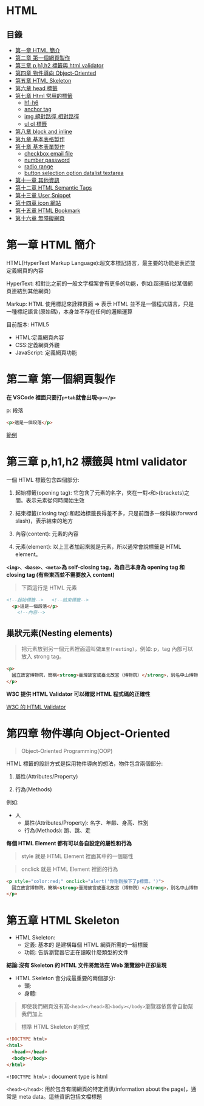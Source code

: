 # HTML

## 目錄

- [第一章 HTML 簡介](#第一章-HTML-簡介)
- [第二章 第一個網頁製作](#第二章-第一個網頁製作)
- [第三章 p,h1,h2 標籤與 html validator](#第三章-ph1h2-標籤與-html-validator)
- [第四章 物件導向 Object-Oriented](#第四章-物件導向-Object-Oriented)
- [第五章 HTML Skeleton](#第五章-HTML-Skeleton)
- [第六章 head 標籤](#第六章-head-標籤)
- [第七章 Html 常用的標籤](#第七章-Html-常用的標籤)
  - [h1-h6](#h1-h6)
  - [anchor tag](#anchor-tag)
  - [img 絕對路徑 相對路徑](#img-絕對路徑-相對路徑)
  - [ul ol 標籤](#ul-ol-標籤)
- [第八章 block and inline](#第八章-block-and-inline)
- [第九章 基本表格製作](#第九章-基本表格製作)
- [第十章 基本表單製作](#第十章-基本表單製作)
  - [checkbox email file](#checkbox-email-file)
  - [number password](#number-password)
  - [radio range](#radio-range)
  - [button selection option datalist textarea](#button-selection-option-datalist-textarea)
- [第十一章 其他資訊](#第十一章-其他資訊)
- [第十二章 HTML Semantic Tags](#第十二章-HTML-Semantic-Tags)
- [第十三章 User Snippet](#第十三章-User-Snippet)
- [第十四章 icon 網站](#第十四章-icon-網站)
- [第十五章 HTML Bookmark](#第十五章-HTML-Bookmark)
- [第十六章 無障礙網頁](#第十六章-無障礙網頁)

# 第一章 HTML 簡介

HTML(HyperText Markup Language):超文本標記語言，最主要的功能是表述並定義網頁的內容

HyperText: 相對比之前的一般文字檔案會有更多的功能，例如:超連結(從某個網頁連結到其他網頁)

Markup: HTML 使用標記來詮釋頁面 => 表示 HTML 並不是一個程式語言，只是一種標記語言(原始碼)，本身並不存在任何的邏輯運算

目前版本: HTML5

- HTML:定義網頁內容
- CSS:定義網頁外觀
- JavaScript: 定義網頁功能

# 第二章 第一個網頁製作

**在 VSCode 裡面只要打`p+tab`就會出現`<p></p>`**

p: 段落

```HTML
<p>這是一個段落</p>
```

[範例](前端/HTML/01.html)

# 第三章 p,h1,h2 標籤與 html validator

一個 HTML 標籤包含四個部分:

1. 起始標籤(opening tag): 它包含了元素的名字，夾在一對`<`和`>`(brackets)之間。表示元素從何時開始生效

2. 結束標籤(closing tag):和起始標籤長得差不多，只是前面多一條斜線(forward slash)，表示結束的地方

3. 內容(content): 元素的內容

4. 元素(element): 以上三者加起來就是元素，所以通常會說標籤是 HTML element。

**`<img>、<base>、<meta>`為 self-closing tag，為自己本身為 opening tag 和 closing tag (有些東西並不需要放入 content)**

> 下面這行是 HTML 元素

```HTML
<!--起始標籤-->   <!--結束標籤-->
  <p>這是一個段落</p>
    <!--內容-->
```

## 巢狀元素(Nesting elements)

> 把元素放到另一個元素裡面這叫做`巢套(nesting)`，例如: p，tag 內部可以放入 strong tag。

```html
<p>
  國立故宮博物院，簡稱<strong>臺灣故宮或臺北故宮（博物院）</strong>，別名中山博物院，為臺灣最具規模的博物館以及臺灣八景之一，也是古代中國藝術史與漢學研究機構。館舍位於臺北市士林區，一年可接待超過614萬人次的參訪旅客，曾位列2015年全球參觀人數第六多的藝術博物館。
</p>
```

**W3C 提供 HTML Validator 可以確認 HTML 程式碼的正確性**

[W3C 的 HTML Validator](https://validator.w3.org/)

# 第四章 物件導向 Object-Oriented

> Object-Oriented Programming(OOP)

HTML 標籤的設計方式是採用物件導向的想法，物件包含兩個部分:

1. 屬性(Attributes/Property)

2. 行為(Methods)

例如:

- 人
  - 屬性(Attributes/Property): 名字、年齡、身高、性別
  - 行為(Methods): 跑、跳、走

**每個 HTML Element 都有可以各自設定的屬性和行為**

> style 就是 HTML Element 裡面其中的一個屬性

> onclick 就是 HTML Element 裡面的行為

```html
<p style="color:red;" onclick="alert('你剛剛按下了p標籤。')">
  國立故宮博物院，簡稱<strong>臺灣故宮或臺北故宮（博物院）</strong>，別名中山博物院，為臺灣最具規模的博物館以及臺灣八景之一，也是古代中國藝術史與漢學研究機構。館舍位於臺北市士林區，一年可接待超過614萬人次的參訪旅客，曾位列2015年全球參觀人數第六多的藝術博物館。
</p>
```

# 第五章 HTML Skeleton

- HTML Skeleton:
  - 定義: 基本的 是建構每個 HTML 網頁所需的一組標籤
  - 功能: 告訴瀏覽器它正在讀取什麼類型的文件

**結論:沒有 Skeleton 的 HTML 文件將無法在 Web 瀏覽器中正卻呈現**

- HTML Skeleton 會分成最重要的兩個部分:
  - 頭: <head></head>
  - 身體:<body></body>

> 即使我們網頁沒有寫`<head></head>`和`<body></body>`瀏覽器依舊會自動幫我們加上

> 標準 HTML Skeleton 的樣式

```html
<!DOCTYPE html>
<html>
  <head></head>
  <body></body>
</html>
```

`<!DOCTYPE html>` : document type is html

`<head></head>`: 用於包含有關網頁的特定資訊(information about the page)，通常是 meta data。這些資訊包括文檔標題<title> tag(這是強制性的)、script 或 css 文件等內容。

`<body></body>`: 網頁使用者可看見的內容，定義文檔的正文

`lang屬性`: 可以設定網頁的語言，[html lang attribute](https://www.w3schools.com/tags/ref_language_codes.asp)

    > Chinese (Traditional) :`zh-Hant`

`<!---->`: HTML 的註解寫法
`<meta charset="UTF-8" />`: 要放在<head></head>標籤裡面的最上面；charset:character set 的意思，文字編碼使用`UTF-8`

`meta`:是用來定義這個網頁本身的資訊

` <meta name="viewport" content="width=device-width, initial-scale=1.0" />` : viewport=>視窗，內容:設備寬度，網頁初始放大程度:原始大小，不放大也不縮小

    - 用 chorme 按 F12 可以看出`initial-scale=1.0"`的效果

```html
<!DOCTYPE html>
<html>
  <head>
    <title>我第一個製作的網頁</title>
  </head>
  <body>
    <h1>國立故宮博物院</h1>
    <h2>簡介：</h2>
    <p>
      國立故宮博物院，簡稱<strong>臺灣故宮</strong>或臺北故宮（博物院），別名中山博物院，為臺灣最具規模的博物館以及臺灣八景之一，也是古代中國藝術史與漢學研究機構。館舍位於臺北市士林區，一年可接待超過614萬人次的參訪旅客，曾位列2015年全球參觀人數第六多的藝術博物館。
      國立故宮博物院是隸屬於中華民國行政院的中央二級機關，故宮院長為特任官，視同部會首長。它的前身是成立於京兆地方（今北京）紫禁城外廷的古物陳列所，1925年10月10日在紫禁城內廷另外組織了故宮博物院，後來因為抗日戰爭爆發輾轉遷移至南京市和四川省等地，古物陳列所於第二次世界大戰後裁撤併入國立中央博物院籌備處。隨後第二次國共內戰衝突導致時局再陷動盪，包括國立北平故宮博物院在內的6個機構於是在1948年11月10日決定遷往臺灣，幾經改組易名，最終由國立北平故宮博物院和國立中央博物院籌備處合併為國立故宮博物院，1965年11月12日在臺北現址復院開幕。此後，博物館致力打造成為文化創意產業加值應用的虛擬博物館，館舍也歷經多次整修擴建。
    </p>
    <h2>故宮文物：</h2>
    <p>
      國立故宮博物院典藏為數近70萬件文物與藝術作品，大部分是原先國立北平故宮博物院、國立中央博物院籌備處和國立北平圖書館等機構所藏來自紫禁城、盛京行宮、避暑山莊、頤和園、靜宜園和國子監等處皇家舊藏；另有部分是編列預算購置，接收自第二次世界大戰結束日本歸還部分文物，以及透過各界捐贈和徵集而來。藏品時間跨度涵蓋新石器時代至今長達8,000年，各類藏品分別交由器物處、書畫文獻處和南院處等3個策展部門管理，當中以長篇銘文的青銅器、古代早期的名家書畫、善本古籍和官窯瓷器等蒐藏最具影響力。展廳內是按照文物類別以編年方式系統性地陳設7,000件展品，器物類展件相隔半年至2年輪換一次，書畫和圖書文獻類展件為每3個月定期更換。
      院區： 北部院區、南部院區
      故宮三寶：故宮三寶一般是指臺北國立故宮博物院蒐藏的范寬〈谿山行旅圖〉、郭熙〈早春圖〉和李唐〈萬壑松風圖〉等三幅北宋巨碑式水墨畫。近年亦有將〈翠玉白菜〉、〈肉形石〉和〈毛公鼎〉合稱之說法。
    </p>
  </body>
</html>
```

**在 vscode 裡面，只要打`!`就可以跳出 HTML Skeleton**

```html
<!DOCTYPE html>
<!--lang屬性可以設定網頁的語言-->
<html lang="en">
  <head>
    <meta charset="UTF-8" />
    <meta name="viewport" content="width=device-width, initial-scale=1.0" />
    <title>Document</title>
  </head>
  <body>
    <h1>國立故宮博物院</h1>
    <h2>簡介：</h2>
    <p>
      國立故宮博物院，簡稱<strong>臺灣故宮</strong>或臺北故宮（博物院），別名中山博物院，為臺灣最具規模的博物館以及臺灣八景之一，也是古代中國藝術史與漢學研究機構。館舍位於臺北市士林區，一年可接待超過614萬人次的參訪旅客，曾位列2015年全球參觀人數第六多的藝術博物館。
      國立故宮博物院是隸屬於中華民國行政院的中央二級機關，故宮院長為特任官，視同部會首長。它的前身是成立於京兆地方（今北京）紫禁城外廷的古物陳列所，1925年10月10日在紫禁城內廷另外組織了故宮博物院，後來因為抗日戰爭爆發輾轉遷移至南京市和四川省等地，古物陳列所於第二次世界大戰後裁撤併入國立中央博物院籌備處。隨後第二次國共內戰衝突導致時局再陷動盪，包括國立北平故宮博物院在內的6個機構於是在1948年11月10日決定遷往臺灣，幾經改組易名，最終由國立北平故宮博物院和國立中央博物院籌備處合併為國立故宮博物院，1965年11月12日在臺北現址復院開幕。此後，博物館致力打造成為文化創意產業加值應用的虛擬博物館，館舍也歷經多次整修擴建。
    </p>
  </body>
</html>
```

# 第六章 head 標籤

[head 標籤說明](https:/htmlhead.dev)

` <meta name="description" content="這是一個簡單介紹故宮博物院的網站" />`: 加這行有助於 SEO，幫助人們更容易找到這個網站；搜尋引擎下面的文字介紹也會來自這裡的`content`
`<meta name="robots" content="index,follow" />`:讓搜尋引擎能較容易找到網頁
`<meta name="googlebot" content="index,follow" />`:讓 GOOGLE 的搜尋引擎能更容易地找到你的網頁
`<meta name="author" content="Jaon Hu" />`:可以設定網頁的作者是誰

# 第七章 Html 常用的標籤

### h1-h6

- `<h1>`到`<h6>`標籤用於定義 HTML 標題。`<h1>`是最重要的~`<h6>`是最不重要的
- HTML 裡面沒有`<h7>`標籤

**注意:每頁只使用一個`<h1>`，這應該代表整個頁面的主頁標題/主題**

**特別注意:`<h1>`~`<h6>`的標籤並不是拿來調整文字大小，文字大小應該使用 css 做修改，HTML 標籤的任務是定義整個網頁架構，因此並須正確的使用 HTML 標籤，才可以讓網頁做到 SEO(Search Engine Optimization)**

### anchor tag

- `<p>`標籤定義了一個段落。瀏覽器會自動在每個`<p>`元素之前和之後添加一行空行
- `<a>`標籤(anchor tag):用於網頁的超連結，用於在連結其他網頁或同一網頁的某些部份

  - 屬性:

  1. `href`(hypertext reference)=>`<a href=""></a>`，他用於提供 absolute linking 或 relative linking 作為其'href'的值
  2. `target`: 用來決定新頁面是否會開啟新的瀏覽器分頁
     - `_self`(預設): 顯示的地方為目前的網頁
     - `_blank`: 會開啟新的分頁顯示
     - `_blank`: 會開啟新的分頁顯示

  - 也可以用`<base>`標籤來定義所有`<a>`標籤的 target

  ```html
  <head>
    <base target="_blank" />
    <!--讓預設變target="_blank"-->
  </head>
  ```

```html
<!-- 相對連結 -->
<a href="https://www.npm.gov.tw/" target="_self">故宮網站連結</a>
<a href="https://www.npm.gov.tw/" target="_blank">故宮網站連結</a>
<!-- 相對連結 -->
<a href="./html.md">html說明文件</a>
```

### img 絕對路徑 相對路徑

- `<img>`標籤用於 HTML 頁面中嵌入圖像，`src`(source)是圖片來源，`alt`(alternative)是圖片無法顯示時使用的替代文字

- `<img>、<base>、<meta>`為 self-closing tag，為自己本身為 opening tag 和 closing tag (有些東西並不需要放入 content)

  1.絕對路徑(absolute linking/path):使用完整的 URL 當作連結對象，如果要連結不在伺服器內的資源時就要使用絕對路徑

  2.相對路徑(relative linking/path):可以連結到相對目前文件所在位置的檔案

        - `.`:代表目前HTML文件所在資料夾位置
        - `..`:代表上層資料夾位置
        - `/`:可以從根目錄向下連結

**注意:文件與檔案名稱不建議中間留空白，不然路徑很容易抓不到!!**

```html
<!-- 鄉對路徑 -->
<img
  width="600"
  height="300"
  src="./範例/故宮範例/img/故宮圖片1.jpeg"
  alt="無法顯示"
/>
<!-- 絕對路徑 -->
<img
  width="600"
  height="300"
  src="https://upload.wikimedia.org/wikipedia/commons/b/b4/NationalPalace_MuseumFrontView.jpg"
  alt="無法顯示"
/>
```

### ul ol 標籤

- `<ul>`:代表 unordered list，沒有順序性的列表
- `<ol>`:代表 ordered list，有順序性的列表
- `<li>`:`<ul>`和`<ol>`裡面的東西，有幾個東西就要放幾個`<li>`

```html
<h2>故宮院區</h2>
<ul>
  <li>北部院區</li>
  <li>南部院區</li>
</ul>
```

```html
<h2>故宮三寶</h2>
<ol>
  <li>范寬〈谿山行旅圖〉</li>
  <li>郭熙〈早春圖〉</li>
  <li>李唐〈萬壑松風圖〉</li>
</ol>
```

**[<ol>是可以設定改變排序樣式的屬性](https://developer.mozilla.org/en-US/docs/Web/HTML/Element/ol)**

```html
<h2>故宮三寶</h2>
<ol type="i">
  <li>范寬〈谿山行旅圖〉</li>
  <li>郭熙〈早春圖〉</li>
  <li>李唐〈萬壑松風圖〉</li>
</ol>
```

**[<ul>是可以設定改變排序樣式的屬性](https://developer.mozilla.org/en-US/docs/Web/HTML/Element/ul)**

- type:
  - circle
  - disc
  - square

**預設是:disc**

**注意:這些屬性都可以用 css 來設計，建議用 css 來做**

```html
<h2>故宮三寶</h2>
<ul type="disc">
  <li>范寬〈谿山行旅圖〉</li>
  <li>郭熙〈早春圖〉</li>
  <li>李唐〈萬壑松風圖〉</li>
</ul>
```

**也可以使用巢狀元素(Nesting elements)的形式**

```html
<h2>故宮三寶</h2>
<ol>
  <li>范寬〈谿山行旅圖〉</li>
  <li>郭熙〈早春圖〉</li>
  <li>李唐〈萬壑松風圖〉</li>
  <li>
    另外三寶
    <ol>
      <li>〈翠玉白菜〉</li>
      <li>〈肉形石〉</li>
      <li>〈毛公鼎〉</li>
    </ol>
  </li>
</ol>
```

```html
<h2>故宮三寶</h2>
<ol>
  <li>范寬〈谿山行旅圖〉</li>
  <li>郭熙〈早春圖〉</li>
  <li>李唐〈萬壑松風圖〉</li>
  <li>
    另外三寶
    <ul>
      <li>〈翠玉白菜〉</li>
      <li>〈肉形石〉</li>
      <li>〈毛公鼎〉</li>
    </ul>
  </li>
</ol>
```

# 第八章 block and inline

**在 HTML 中有兩種重要元素的類別:**

- block elements(區塊級元素):

  - 定義: 在頁面中組成一個可見區塊，會單獨佔據一行，前後內容都將以一個換行分隔
  - 作用: 傾向作為於頁面上的結構化元素(structural elements)

    - 段落: `<p>`
    - 列表: `<ul>`、`<ol>`
    - 導航選單(navigation menus)
    - 頁尾(footers)
    - `<body>`
    - `<div>`

  - 注意: block element 不會巢套在 inline elements 中，但有可能會巢套其他 block element 中。例如:<div>(division)，但 inline elements 可以巢套在 block element 之中。

- inline-block: 留到 css box model 再解釋

- inline elements:
  - 定義: 放在 block elements 之中的內容，這些元素只由文件內容的一小部分組成，而非由完整的段落或群組式內容組成
  - 用法呈現: 當好幾個 inline elements 放一起，會以並排的方式呈現
    - `<a>`
    - `<span>`

# 第九章 基本表格製作

**製作表格必須使用以下這幾種標籤:**

- `<table>` : 定義了整個表格
- `<tr>`(table row) : 用於建構每一行
- `<th>`(table head) : 定義 HTML 表格中的標題單元格
- `<td>`(table data): 定義實際數據

**注意:`<td>`和`<th>`並不會重複使用**

**製作表格常用屬性:**

- `colspan`: 定義表格單元格應跨越的列數
- `rowspan`: 定義表格單元格應跨越的行數

```html
<table>
  <tr>
    <th colspan="3">國立故宮博物院</th>
  </tr>
  <tr>
    <th>所屬部門</th>
    <th>員額</th>
    <th>授權法源</th>
  </tr>

  <tr>
    <td>行政院</td>
    <td>502人(2020年)</td>
    <td><<行政院組織法>> <<國立故宮博物院組織法>></td>
  </tr>
</table>
```

**選擇性使用的標籤:(語意上的標籤對外觀沒有任何影響)**

- `<thead>`: 定義表格的表頭部分，通常包含標題列（header row），用於描述表格的每一列的含義。

```html
<table>
  <thead>
    <tr>
      <th>Name</th>
      <th>Age</th>
      <th>City</th>
    </tr>
  </thead>
</table>
```

- `<tbody>`: 定義表格的主要內容部分（body），通常用於存放多行數據

```html
<table>
  <thead>
    <tr>
      <th>Name</th>
      <th>Age</th>
      <th>City</th>
    </tr>
  </thead>
  <tbody>
    <tr>
      <td>John</td>
      <td>25</td>
      <td>New York</td>
    </tr>
    <tr>
      <td>Jane</td>
      <td>30</td>
      <td>San Francisco</td>
    </tr>
  </tbody>
</table>
```

- `<tfoot>`:定義表格的表尾部分，通常用於顯示總結或附加資訊。

```html
<table>
  <thead>
    <tr>
      <th>Name</th>
      <th>Age</th>
      <th>City</th>
    </tr>
  </thead>
  <tbody>
    <tr>
      <td>John</td>
      <td>25</td>
      <td>New York</td>
    </tr>
    <tr>
      <td>Jane</td>
      <td>30</td>
      <td>San Francisco</td>
    </tr>
  </tbody>
  <tfoot>
    <tr>
      <td colspan="3">Total: 2 entries</td>
    </tr>
  </tfoot>
</table>
```

# 第十章 基本表單製作

**表單目的和作用: 前端 HTML 表單內的資料會被傳到後端伺服器，而伺服器會把收到的資料存放到資料庫，再回傳一個回應給客戶端**

**`<From>`標籤的屬性:**

- action: 定義了在 HTML 文檔中提交表單時將表單數據發送到何處
- method: 告訴瀏覽器如何將表單數據發送到伺服器(沒有做預設的值會是 GET)
  - GET:
    - 方法:from data 會被附加到 action 指定的 URL，並且用`?`分隔數據。
    - 用途: 通常用來向伺服器發送非隱密資料，或向伺服器請求資料
  - POST:
    - 方法: 會把資料隱藏起來，不會出現在 URL 裡面，必須在 DevTools 才能看見資料
    - 用途: 通常用來向伺服器寄出隱密資料(例如密碼)，或用來向伺服器送出需要被儲存或處理的資料

**注意:在`<from>`標籤內的所有內容，有設定 name 屬性的資料才會被送到後端伺服器**

> 可從網址查看

**常見`<input>`標籤屬性:**

- type:
  - text
  - checkbox
  - email
  - file
  - number
  - password
  - radio
  - range
- checked
- max
- min
- maxlength
- minlength
- placeholder
- required
- value

**<button>標籤若放在<from>標籤內，則預設的 type 是 submit**

**跟<input>常用的搭配為<label>，<label>有一個屬性叫`for`，若這屬性和<input>裡的`id`屬性名稱相同的話，就可以再點 label 時<input>同時被聚焦**

```html
<label for="name">name</label> <input id="name" type="text" name="name" />
```

[input 說明文件](https://developer.mozilla.org/en-US/docs/Web/HTML/Element/input)

### checkbox email file

1. checkbox:

- checkbox 的 label 標籤大多會放在 input 的後面，label 的 for 和 id 名稱要一樣,這樣在點 label 的文字時才會憶起跟著打勾
- 要記得在 input 標籤裡面增加 name 的屬性，submit 才會把資料給後端
- 如果沒有特別設定 input 裡面的 value 屬性的話，打勾預設為 on，沒有打勾就不會送東西給後端
- input 裡面直接加屬性 checked 預設就會是打勾的
- type 為 text，value 是使用者所決定，但 checkbox 的 value 是由前端工程師所決定

```html
<input
  type="checkbox"
  id="newspaper"
  name="newspaper"
  value="subscribe"
  checked
/>
<label for="newspaper">order newspaper?</label>
```

**小題外話: 行為經濟學:有關器官捐贈問題，可以預設打勾，不要再把勾勾拿掉**

2. email:

- email 外表跟 type 設定 text 沒什麼不同，差別只差在他會檢查格式是否符合 email，若不符合是不會讓使用者提交表單，他會跑一個警告告訴使用者請填入 email 格式

- input 有個屬性叫 required，意思是強制讓使用者輸入這格欄位，若沒填入欄位是不可以提交表單

```html
<input
 <label for="email">email</label>
<input type="email" name="email" id="email" required />
```

3. file:

- 可以讓使用者上傳文件到後端

```html
<input type="file">請上傳檔案</input>
```

### number password

4. number:

- 只能輸入數字，並且有上下箭頭可以選

- 如果想讓使用者預設有值，可以在後面加上 value 這個屬性，並且賦予它值

- 年齡有特別的屬性: min(最小值)和 max(最大值)

- step 屬性:

  - 可以設定按上下一次跳多少數字間隔，但只有整數，如果不寫預設值為 1
  - 若 step 設定為整數就只能填整數，若設定為小數點可以填包含小數點的值

```html
<label for="age">age:</label>
<input
  type="number"
  name="age"
  id="age"
  min="0"
  max="125"
  step="2"
  step="0.1"
/>
```

5. password:

- 輸入的東西會成為 `*` ，不會直接被看到
- minlength: 限制最短長度
- maxlength: 限制最長長度
- placeholder: 在沒有填值的情況下預設會出現的東西

```html
<label for="password">password</label>
<input type="password" id="password" name="password" minlength="6" />

<input type="checkbox" id="showPassword" />
<label for="showPassword">show password</label>

<script>
  let showPassword = document.queryselector("#showPassword");
  let password = document.queryselector("#password");
  showPassword.addElementListener("click", () => {
    if (password.type === "text") {
      password.type = "password";
    } else {
      password.type = "text";
    }
  });
</script>
```

**min 和 max 是給數字使用 minlength 和 maxlength 是給輸入文字(text、password)使用**

### radio range

6. range

- 設定屬性 type 為 range 和 type 為 number 其實是一樣的，只不過一個是輸入，一個是用拖拉決定值
- 可以在 input 的前後面加數字，可以設定範圍

```html
<label for="height">height:</label> 0<input
  type="range"
  name="height"
  id="height"
  min="0"
  max="250"
  step="50"
/>250
```

7. radio

- 與 checkbox 不一樣的點在於 在一個選項集合裡面 checkbox 可以多選，但 radio 是單選
- 由 name 來控制是否是一個 set，屬性 name 名稱一樣代表是一組 set
- checked 一樣可以預設勾選的選項
- 若要強制填寫要在相同 name 的 其中一個 input tag 裡面加上 required

```html
<input type="radio" id="male" value="male" name="gender" />
<label for="male">male</label>
<input type="radio" id="female" value="female" name="gender" required />
<label for="female">female</label>
<input type="radio" id="other" value="other" name="gender" />
<label for="other">other</label>
```

# button selection option datalist textarea

**其他的標籤:**

1. button:

- 如果放在 form 標籤裡面，預設的值會是 submit
- 有三種不同的 type
  - submit: 如果放在表單裡面，點擊時就會把表單的資料給交出去給後端
  - reset: 所有的值都會被重新設定
  - button: 預設的 type，前提是不要放在 form 裡面

2. selection: 下拉是選單，裡面會包含 option tag

3. option: 為下拉式選單的選項，value 屬性為會送給後端的值，content 內容則是顯示給使用者的文字

- 若要清除預設，可以加一個空白的 option，為了避免傳空白的值記得在 select 標籤裡面新增 required 屬性

```html
<label for="gender">gender</label>
<select name="gender" id="gender" required>
  <option></option>
  <option value="male">male</option>
  <option value="female">female</option>
  <option value="other">other</option>
</select>
```

4. datalist

- 可以幫 input tag 完成自動填入的功能

- 方法: input tag 的屬性 list 值要填上跟 datalist tag id 一樣的名稱，這樣在 input 輸入有相似的字，就會自動跑出選項

- datalist 裡的選項也是使用 option 去包裹，用法和 select 裡的 option 一樣

```html
<label for="area">City</label>
<input list="area_list" type="text" id="area" name="area" />
<datalist id="area_list">
  <option value="Taipei">Taipei City</option>
  <option value="New Taipei">New Taipei City</option>
  <option value="Taoyuan">Taoyuan City</option>
  <option value="Taichung">Taichung City</option>
  <option value="Tainan">Tainan City</option>
  <option value="Kaohsiung">Kaohsiung City</option>
</datalist>
```

5. textarea

- 可以讓使用者自動拖拉設定大小的輸入框
- 有兩個屬性可以設定大小
  1. cols: 行的數量
  2. rows: 列的數量

```html
<label for="suggestion"></label>
<textarea
  name="suggestion"
  cols="30"
  rows="10"
  id="suggestion"
  placeholder="Write some suggestion"
></textarea>
```

# 第十一章 其他資訊

1. HTML 中的註解以`<!--`開頭並以`-->`結尾

- 功用:
  - 過一個月或一年以後回來看自己的程式碼看得懂
  - 跟別人一起工作的時候，讓別人看得懂

2. `<br>` 標籤: 插入一個換行符號。

- 使用時機: 想換行但不想要開始一個新`<p>` 標籤的時候，例如:寫詩或寫住址

```html
<p>
  Shall I compare thee to a summer’s day?<br />
  Thou art more lovely and more temperate:<br />
  Rough winds do shake the darling buds of May,<br />
  And summer’s lease hath all too short a date:<br />
  Sometime too hot the eye of heaven shines,<br />
  And often is his gold complexion dimm’d; <br />
  And every fair from fair sometime declines, <br />
  By chance, or nature’s changing course untrimm’d; <br />
  But thy eternal summer shall not fade, <br />
  Nor lose possession of that fair thou ow’st, <br />
  Nor shall death brag thou wander’st in his shade, <br />
  When in eternal lines to time thou grow’st: <br />
  So long as men can breathe, or eyes can see, <br />
  So long lives this, and this gives life to thee.<br />
</p>
```

3. `<hr>`(horizontal rule) 標籤: 水平規則，段落之間的主題中斷

- 例如: 故事中場景變化，或章節內的主題轉移

4. HTML entity: 可以使用與號(&)開頭並以分號(;)結尾
   [HTML entity](https://www.htmlsymbols.xyz/)

5. index.html 是伺服器在目錄中查找的默認文件，打 domain name 連過來就會先找 index.html

6. self-closing tag 和所有其他標籤之間的重要區別是自閉合標籤，代表 void element。img 和 br 等 void element 不能包含任何 content。所有其他標籤可能(但不是必須)包含 content。

7. Favicon 是 favorites icon 的縮寫，瀏覽器可以將 favicon 顯示於瀏覽器的網址列中，也可置於書籤列表的網站名前，通常來說 icon 的名稱會設定為 favicon.ico

```html
<link rel="icon" href="./故宮範例/img/favicon.ico" />
```

# 第十二章 HTML Semantic Tags

> Sematics(語意)是指一段 code 的含意，例如"這個 HTML 元素有什麼目的或作用"，而不是"它看起來像什麼?"
> 傳統上來說，我們會在網頁大量使用`<div>`來表示不同的區塊，但`<div>`本身不代表任何含意。從 HTML5 開始新增了`<article>`,`<aside>`,`<details>`,`<figcaption>`,`<figure>`,`<footer>`,`<header>`,`<main>`,`<mark>`,`<nav>`,`<section>`,`<summary>`,`<time>`這些 semantic tags。
> Semantic elements = elements with a meaning

> 正確的使用這些 semantic tags 可以告訴網頁瀏覽器與開發者每個標籤的作用與功能。

**這些東西跟`<div>`並沒有實質性的差別，只是讓寫程式的人更加知道這是什麼東西**

- `<nav>`:製作導覽列
- `<main>`:網站主要內容
- `<header>`:網站標題
- `<footer>`: 頁尾

```html
<header>
  <nav></nav>
</header>
<main></main>
<footer></footer>
```

[其餘東西請參考 w3s](https://www.w3schools.com/html/html5_semantic_elements.asp)

# 第十三章 User Snippet

> 文字編輯器，包含 vscode,atom,sunlime text 等等都有提供 user snippet 的功能。User snippet 是指，每個程式語言都可以設定使用者可客製化的程式碼片段。程式碼片段可被重複使用，使程式開發效率可以提升。

> 每個 user snippet 可以設定名稱、程式碼主體、描述以及 trigger。

    - Trigger: 我們需要打什麼才能觸發 snippet 選項。名稱與描述則是可以隨意填寫。
    - 例如: `!`: 出現 HTML Skeleton

> [snippet generator](https://snippet-generator.app/?description=&tabtrigger=&snippet=&mode=vscode)

    - Description: 對 snippet 的描述
    - trigger: 輸入什麼來引發
    - snippet: 輸入引發的正文

> 範例(製作自己的 snippet):

![snippet](../../img/html/snippet.png)
![snippet](../../img/html/02.png)
![snippet](../../img/html/03.png)
![snippet](../../img/html/04.png)

# 第十四章 icon 網站

- [Font Awesome](https://fontawesome.com/) （需註冊下載）

  - 提供 SVG 與 Web 字體格式的圖示
  - 適用於 HTML、CSS 和 JavaScript
  - 內建於許多前端框架，例如 Bootstrap

- [Google Material Icons](https://fonts.google.com/icons)

  - Google Material Design 的官方圖示庫
  - 適用於 Android、Web 和 iOS
  - 提供 SVG、PNG 和 Web 字體

- [Heroicons](https://heroicons.com/)

  - Tailwind CSS 官方提供的免費圖示
  - 適合搭配 Vue.js、React、Tailwind

- [Remix Icon](https://remixicon.com/)

  - 免費且精緻的 2D 圖示庫
  - 提供 SVG 和 Web 字體格式
  - 適用於網頁與移動端設計

- [Bootstrap Icons](https://icons.getbootstrap.com/)

  - Bootstrap 官方圖示庫
  - 適合 Bootstrap 開發的專案

- [Feather Icons](https://feathericons.com/)

  - 極簡風格的 SVG 圖示庫
  - 適合搭配 Vue.js、React 等前端框架

- [Flaticon](https://www.flaticon.com/)（部分免費）

  - 提供大量 PNG、SVG 圖示
  - 部分圖示需標註來源

- [Iconfinder](https://www.iconfinder.com/)（部分免費）

  - 提供多種風格的圖示
  - 部分資源可免費使用，但需標註出處

- [Icons8](https://icons8.com/)（部分免費）

  - 提供 PNG、SVG、WebP、Base64 圖示
  - 需註冊才能下載部分免費圖示

- [The Noun Project](https://thenounproject.com/icons/)（部分免費）

  - 提供創意性強的圖示，適合 UI/UX 設計

- [undraw](https://undraw.co/illustrations)

  - 主要提供的是插畫（Illustrations），但它的風格簡潔、可調整顏色，對 UI/UX 設計非常友好，所以如果你是要找大尺寸、向量化的圖像來搭配網站或應用程式，Undraw 會是很好的選擇。

# 第十五章 HTML Bookmark

**目錄功能，點擊此文字後會自動跳轉到那部分**

- 舉例

  - [wikipedia](https://www.wikipedia.org/)

- 範例:

```html
<h2>Table of contents</h2>
<div class="book-mark">
  <a href="#first-paragrap">First paragraph</a>
  <a href="#second-paragrap">Second paragraph</a>
  <a href="#third-paragrap">Third paragraph</a>
  <a href="#fourth-paragrap">Fourth paragraph</a>
  <a href="#fifth-paragrap">Fifth paragraph</a>
</div>

<h1 id="first-paragrap">First paragraph</h1>
<p>
  Lorem ipsum dolor, sit amet consectetur adipisicing elit. Impedit eos nisi ea,
  vero mollitia perferendis iste pariatur, magnam rem, delectus vitae itaque
  minus quod non nesciunt molestias? Maxime sint, blanditiis adipisci incidunt
  nam dicta ullam officia eius consequatur consequuntur, inventore ab ad quaerat
  alias saepe corrupti ratione suscipit harum quam tenetur facere odio? Sapiente
  aliquam maiores, perspiciatis excepturi repellat nulla nesciunt in est ad
  recusandae maxime, voluptas sequi inventore, explicabo rem asperiores culpa
  aliquid quae! Nobis labore sequi rem velit accusamus magni. Molestias
  inventore libero maiores voluptatem autem fugit et amet fugiat non.
  Repellendus architecto voluptatum sunt commodi, velit enim distinctio
  asperiores optio, quam quae error ipsa porro nulla dolor est veniam excepturi
  quos modi, vitae consectetur doloremque dicta blanditiis ullam. Dolor nisi
  perspiciatis perferendis ad repellendus sequi illo rem totam quo suscipit,
  illum ratione officia, natus consectetur alias error iure dolorem qui
  cupiditate quasi! Minus at eius, exercitationem rerum nihil vero recusandae
  perspiciatis esse dolorem omnis doloremque! Laborum architecto vitae non magni
  impedit laudantium laboriosam quod, doloribus blanditiis suscipit natus quia
  ea consequatur facere explicabo qui in sequi? Placeat consequuntur aspernatur
  laborum unde accusamus praesentium, quisquam quam. Illo magni assumenda
  officiis voluptatum voluptate, provident iste fugit aperiam voluptates
  expedita.
</p>
<h1 id="second-paragrap">Second paragraph</h1>
<p>
  Lorem ipsum dolor, sit amet consectetur adipisicing elit. Impedit eos nisi ea,
  vero mollitia perferendis iste pariatur, magnam rem, delectus vitae itaque
  minus quod non nesciunt molestias? Maxime sint, blanditiis adipisci incidunt
  nam dicta ullam officia eius consequatur consequuntur, inventore ab ad quaerat
  alias saepe corrupti ratione suscipit harum quam tenetur facere odio? Sapiente
  aliquam maiores, perspiciatis excepturi repellat nulla nesciunt in est ad
  recusandae maxime, voluptas sequi inventore, explicabo rem asperiores culpa
  aliquid quae! Nobis labore sequi rem velit accusamus magni. Molestias
  inventore libero maiores voluptatem autem fugit et amet fugiat non.
  Repellendus architecto voluptatum sunt commodi, velit enim distinctio
  asperiores optio, quam quae error ipsa porro nulla dolor est veniam excepturi
  quos modi, vitae consectetur doloremque dicta blanditiis ullam. Dolor nisi
  perspiciatis perferendis ad repellendus sequi illo rem totam quo suscipit,
  illum ratione officia, natus consectetur alias error iure dolorem qui
  cupiditate quasi! Minus at eius, exercitationem rerum nihil vero recusandae
  perspiciatis esse dolorem omnis doloremque! Laborum architecto vitae non magni
  impedit laudantium laboriosam quod, doloribus blanditiis suscipit natus quia
  ea consequatur facere explicabo qui in sequi? Placeat consequuntur aspernatur
  laborum unde accusamus praesentium, quisquam quam. Illo magni assumenda
  officiis voluptatum voluptate, provident iste fugit aperiam voluptates
  expedita.
</p>
<h1 id="third-paragrap">Third paragraph</h1>
<p>
  Lorem ipsum dolor, sit amet consectetur adipisicing elit. Impedit eos nisi ea,
  vero mollitia perferendis iste pariatur, magnam rem, delectus vitae itaque
  minus quod non nesciunt molestias? Maxime sint, blanditiis adipisci incidunt
  nam dicta ullam officia eius consequatur consequuntur, inventore ab ad quaerat
  alias saepe corrupti ratione suscipit harum quam tenetur facere odio? Sapiente
  aliquam maiores, perspiciatis excepturi repellat nulla nesciunt in est ad
  recusandae maxime, voluptas sequi inventore, explicabo rem asperiores culpa
  aliquid quae! Nobis labore sequi rem velit accusamus magni. Molestias
  inventore libero maiores voluptatem autem fugit et amet fugiat non.
  Repellendus architecto voluptatum sunt commodi, velit enim distinctio
  asperiores optio, quam quae error ipsa porro nulla dolor est veniam excepturi
  quos modi, vitae consectetur doloremque dicta blanditiis ullam. Dolor nisi
  perspiciatis perferendis ad repellendus sequi illo rem totam quo suscipit,
  illum ratione officia, natus consectetur alias error iure dolorem qui
  cupiditate quasi! Minus at eius, exercitationem rerum nihil vero recusandae
  perspiciatis esse dolorem omnis doloremque! Laborum architecto vitae non magni
  impedit laudantium laboriosam quod, doloribus blanditiis suscipit natus quia
  ea consequatur facere explicabo qui in sequi? Placeat consequuntur aspernatur
  laborum unde accusamus praesentium, quisquam quam. Illo magni assumenda
  officiis voluptatum voluptate, provident iste fugit aperiam voluptates
  expedita.
</p>
<h1 id="fourth-paragrap">Fourth paragraph</h1>
<p>
  Lorem ipsum dolor, sit amet consectetur adipisicing elit. Impedit eos nisi ea,
  vero mollitia perferendis iste pariatur, magnam rem, delectus vitae itaque
  minus quod non nesciunt molestias? Maxime sint, blanditiis adipisci incidunt
  nam dicta ullam officia eius consequatur consequuntur, inventore ab ad quaerat
  alias saepe corrupti ratione suscipit harum quam tenetur facere odio? Sapiente
  aliquam maiores, perspiciatis excepturi repellat nulla nesciunt in est ad
  recusandae maxime, voluptas sequi inventore, explicabo rem asperiores culpa
  aliquid quae! Nobis labore sequi rem velit accusamus magni. Molestias
  inventore libero maiores voluptatem autem fugit et amet fugiat non.
  Repellendus architecto voluptatum sunt commodi, velit enim distinctio
  asperiores optio, quam quae error ipsa porro nulla dolor est veniam excepturi
  quos modi, vitae consectetur doloremque dicta blanditiis ullam. Dolor nisi
  perspiciatis perferendis ad repellendus sequi illo rem totam quo suscipit,
  illum ratione officia, natus consectetur alias error iure dolorem qui
  cupiditate quasi! Minus at eius, exercitationem rerum nihil vero recusandae
  perspiciatis esse dolorem omnis doloremque! Laborum architecto vitae non magni
  impedit laudantium laboriosam quod, doloribus blanditiis suscipit natus quia
  ea consequatur facere explicabo qui in sequi? Placeat consequuntur aspernatur
  laborum unde accusamus praesentium, quisquam quam. Illo magni assumenda
  officiis voluptatum voluptate, provident iste fugit aperiam voluptates
  expedita.
</p>
<h1 id="fifth-paragrap">Fifth paragraph</h1>
<p>
  Lorem ipsum dolor, sit amet consectetur adipisicing elit. Impedit eos nisi ea,
  vero mollitia perferendis iste pariatur, magnam rem, delectus vitae itaque
  minus quod non nesciunt molestias? Maxime sint, blanditiis adipisci incidunt
  nam dicta ullam officia eius consequatur consequuntur, inventore ab ad quaerat
  alias saepe corrupti ratione suscipit harum quam tenetur facere odio? Sapiente
  aliquam maiores, perspiciatis excepturi repellat nulla nesciunt in est ad
  recusandae maxime, voluptas sequi inventore, explicabo rem asperiores culpa
  aliquid quae! Nobis labore sequi rem velit accusamus magni. Molestias
  inventore libero maiores voluptatem autem fugit et amet fugiat non.
  Repellendus architecto voluptatum sunt commodi, velit enim distinctio
  asperiores optio, quam quae error ipsa porro nulla dolor est veniam excepturi
  quos modi, vitae consectetur doloremque dicta blanditiis ullam. Dolor nisi
  perspiciatis perferendis ad repellendus sequi illo rem totam quo suscipit,
  illum ratione officia, natus consectetur alias error iure dolorem qui
  cupiditate quasi! Minus at eius, exercitationem rerum nihil vero recusandae
  perspiciatis esse dolorem omnis doloremque! Laborum architecto vitae non magni
  impedit laudantium laboriosam quod, doloribus blanditiis suscipit natus quia
  ea consequatur facere explicabo qui in sequi? Placeat consequuntur aspernatur
  laborum unde accusamus praesentium, quisquam quam. Illo magni assumenda
  officiis voluptatum voluptate, provident iste fugit aperiam voluptates
  expedita.
</p>
```

- 可讓目錄跳轉更加滑順

```css
html {
  scroll-behavior: smooth;
}
```

[完整範例](https://codepen.io/JoanHu/pen/XJWdBpq)

# 第十六章 無障礙網頁

> Web 開發中的 Accessibility(通常縮寫為 A11y)意味著讓盡可能多的人使用網站，即使這些人的能力在某些方面受到限制。對許多人來說，技術讓事情變得更容易。對於殘障人士來說，科技讓一切成為可能。Axxessibility (access ability) 意味著開發盡可能易於訪問的內容，無論個人的身體和認知能力以及他們如何訪問網路。

> 無障礙網頁是指，任何用戶都可以使用其所有功能和內容，無論用戶如何訪問網路-->尤其是有身體或精神障礙的用戶

**以下為幾個無障礙網頁的原則:**

1. 避免使用相近顏色的背景與字體顏色，造成閱讀困難。

2. 使用者應該能夠用鍵盤瀏覽的網頁

3. 在圖片等內容增加 alt 屬性，可以讓搜索引擎爬蟲提供更好的圖像上下文/描述，幫助他們正確的搜尋到網頁，達到 SEO (Search Engine Optimization)效果。如果瀏覽器無法家仔圖片，將顯示 alt 屬性內的文字，使是杖用戶更好地理解頁面上的圖像，也可以增加 title 地屬性，讓使用者游標移上去就可以知道這照片的名稱
